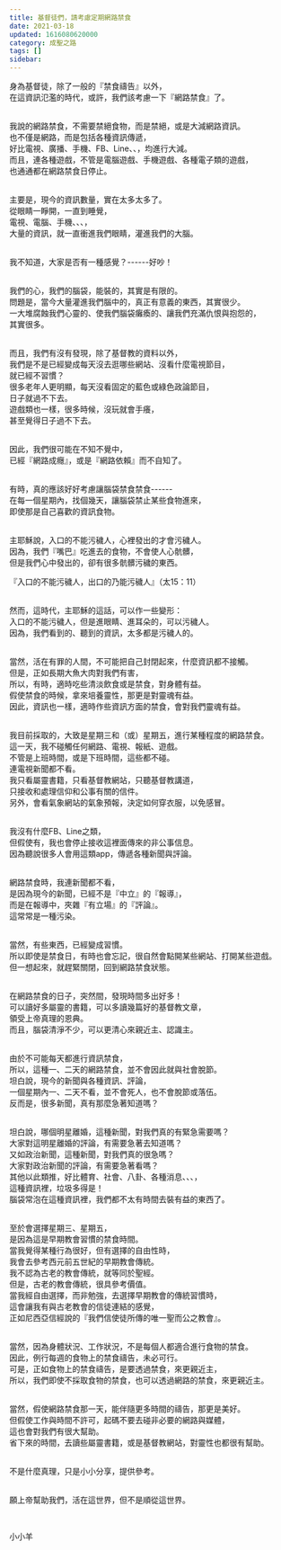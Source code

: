 ```yaml
---
title: 基督徒們，請考慮定期網路禁食
date: 2021-03-18
updated: 1616080620000
category: 成聖之路
tags: []
sidebar: 
---
```


<p>身為基督徒，除了一般的『禁食禱告』以外，<br/>
在這資訊氾濫的時代，或許，我們該考慮一下『網路禁食』了。</p>
<p><br/>
我說的網路禁食，不需要禁絕食物，而是禁絕，或是大減網路資訊。<br/>
也不僅是網路，而是包括各種資訊傳遞，<br/>
好比電視、廣播、手機、FB、Line、、，均進行大減。<br/>
而且，連各種遊戲，不管是電腦遊戲、手機遊戲、各種電子類的遊戲，<br/>
也通通都在網路禁食日停止。</p>
<p><br/>
主要是，現今的資訊數量，實在太多太多了。<br/>
從眼睛一睜開，一直到睡覺，<br/>
電視、電腦、手機、、、，<br/>
大量的資訊，就一直衝進我們眼睛，灌進我們的大腦。</p>
<p><br/>
我不知道，大家是否有一種感覺？------好吵！</p>
<p><br/>
我們的心，我們的腦袋，能裝的，其實是有限的。<br/>
問題是，當今大量灌進我們腦中的，真正有意義的東西，其實很少。<br/>
一大堆腐蝕我們心靈的、使我們腦袋癱瘓的、讓我們充滿仇恨與抱怨的，<br/>
其實很多。</p>
<p><br/>
而且，我們有沒有發現，除了基督教的資料以外，<br/>
我們是不是已經變成每天沒去逛哪些網站、沒看什麼電視節目，<br/>
就已經不習慣？<br/>
很多老年人更明顯，每天沒看固定的藍色或綠色政論節目，<br/>
日子就過不下去。<br/>
遊戲類也一樣，很多時候，沒玩就會手癢，<br/>
甚至覺得日子過不下去。</p>
<p><br/>
因此，我們很可能在不知不覺中，<br/>
已經『網路成癮』，或是『網路依賴』而不自知了。</p>
<p><br/>
有時，真的應該好好考慮讓腦袋禁食禁食------<br/>
在每一個星期內，找個幾天，讓腦袋禁止某些食物進來，<br/>
即使那是自己喜歡的資訊食物。</p>
<p><br/>
主耶穌說，入口的不能污穢人，心裡發出的才會污穢人。<br/>
因為，我們『嘴巴』吃進去的食物，不會使人心骯髒，<br/>
但是我們心中發出的，卻有很多骯髒污穢的東西。</p>
<p>『入口的不能污穢人，出口的乃能污穢人』（太15：11）</p>
<p><br/>
然而，這時代，主耶穌的這話，可以作一些變形：<br/>
入口的不能污穢人，但是進眼睛、進耳朵的，可以污穢人。<br/>
因為，我們看到的、聽到的資訊，太多都是污穢人的。</p>
<p><br/>
當然，活在有罪的人間，不可能把自己封閉起來，什麼資訊都不接觸。<br/>
但是，正如長期大魚大肉對我們有害，<br/>
所以，有時，適時吃些清淡飲食或是禁食，對身體有益。<br/>
假使禁食的時候，拿來培養靈性，那更是對靈魂有益。<br/>
因此，資訊也一樣，適時作些資訊方面的禁食，會對我們靈魂有益。</p>
<p><br/>
我目前採取的，大致是星期三和（或）星期五，進行某種程度的網路禁食。<br/>
這一天，我不碰觸任何網路、電視、報紙、遊戲。<br/>
不管是上班時間，或是下班時間，這些都不碰。<br/>
連電視新聞都不看。<br/>
我只看屬靈書籍，只看基督教網站，只聽基督教講道，<br/>
只接收和處理信仰和公事有關的信件。<br/>
另外，會看氣象網站的氣象預報，決定如何穿衣服，以免感冒。</p>
<p><br/>
我沒有什麼FB、Line之類，<br/>
但假使有，我也會停止接收這裡面傳來的非公事信息。<br/>
因為聽說很多人會用這類app，傳遞各種新聞與評論。</p>
<p><br/>
網路禁食時，我連新聞都不看，<br/>
是因為現今的新聞，已經不是『中立』的『報導』，<br/>
而是在報導中，夾雜『有立場』的『評論』。<br/>
這常常是一種污染。</p>
<p><br/>
當然，有些東西，已經變成習慣。<br/>
所以即使是禁食日，有時也會忘記，很自然會點開某些網站、打開某些遊戲。<br/>
但一想起來，就趕緊關閉，回到網路禁食狀態。</p>
<p><br/>
在網路禁食的日子，突然間，發現時間多出好多！<br/>
可以讀好多屬靈的書籍，可以多讀幾篇好的基督教文章，<br/>
領受上帝真理的恩典。<br/>
而且，腦袋清淨不少，可以更清心來親近主、認識主。</p>
<p><br/>
由於不可能每天都進行資訊禁食，<br/>
所以，這種一、二天的網路禁食，並不會因此就與社會脫節。<br/>
坦白說，現今的新聞與各種資訊、評論，<br/>
一個星期內一、二天不看，並不會死人，也不會脫節或落伍。<br/>
反而是，很多新聞，真有那麼急著知道嗎？</p>
<p><br/>
坦白說，哪個明星離婚，這種新聞，對我們真的有緊急需要嗎？<br/>
大家對這明星離婚的評論，有需要急著去知道嗎？<br/>
又如政治新聞，這種新聞，對我們真的很急嗎？<br/>
大家對政治新聞的評論，有需要急著看嗎？<br/>
其他以此類推，好比體育、社會、八卦、各種消息、、、，<br/>
這種資訊裡，垃圾多得是！<br/>
腦袋常泡在這種資訊裡，我們都不太有時間去裝有益的東西了。</p>
<p><br/>
至於會選擇星期三、星期五，<br/>
是因為這是早期教會習慣的禁食時間。<br/>
當我覺得某種行為很好，但有選擇的自由性時，<br/>
我會去參考西元前五世紀的早期教會傳統。<br/>
我不認為古老的教會傳統，就等同於聖經。<br/>
但是，古老的教會傳統，很具參考價值。<br/>
當我經自由選擇，而非勉強，去選擇早期教會的傳統習慣時，<br/>
這會讓我有與古老教會的信徒連結的感覺，<br/>
正如尼西亞信經說的『我們信使徒所傳的唯一聖而公之教會』。</p>
<p><br/>
當然，因為身體狀況、工作狀況，不是每個人都適合進行食物的禁食。<br/>
因此，例行每週的食物上的禁食禱告，未必可行。<br/>
可是，正如食物上的禁食禱告，是要透過禁食，來更親近主，<br/>
所以，我們即使不採取食物的禁食，也可以透過網路的禁食，來更親近主。</p>
<p><br/>
當然，假使網路禁食那一天，能伴隨更多時間的禱告，那更是美好。<br/>
但假使工作與時間不許可，起碼不要去碰非必要的網路與媒體，<br/>
這也會對我們有很大幫助。<br/>
省下來的時間，去讀些屬靈書籍，或是基督教網站，對靈性也都很有幫助。</p>
<p><br/>
不是什麼真理，只是小小分享，提供參考。</p>
<p><br/>
願上帝幫助我們，活在這世界，但不是順從這世界。</p>
<p> </p>
<p>小小羊</p>
<p> </p>
